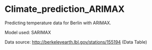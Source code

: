 # Climate_prediction_ARIMAX
Predicting temperature data for Berlin with ARIMAX.

Model used: SARIMAX

Data source: http://berkeleyearth.lbl.gov/stations/155194 (Data Table)
